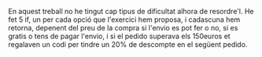 En aquest treball no he tingut cap tipus de dificultat alhora de resordre'l.
He fet 5 if, un per cada opció que l'exercici hem proposa, i cadascuna hem retorna, depenent del preu de la compra si l'envio es pot fer o no, si es gratis o tens de pagar l'envio, i si el pedido superava els 150euros et regalaven un codi per tindre un 20% de descompte en el següent pedido.